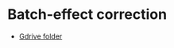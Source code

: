 # Batch-effect correction

- [Gdrive folder](https://drive.google.com/drive/u/0/folders/1aTXL4FM1jBRuJjf_XfhbD797gc9XHHz0)
